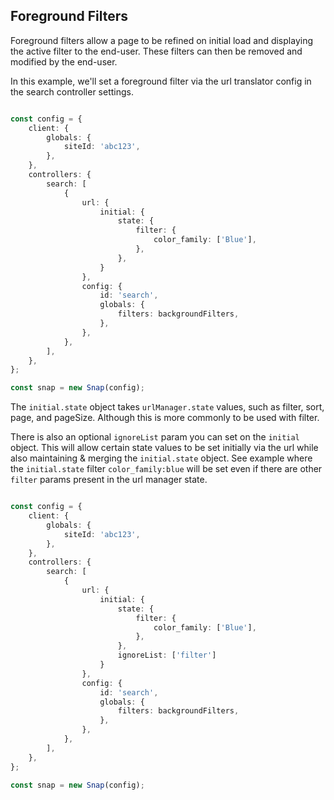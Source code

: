 ## Foreground Filters
Foreground filters allow a page to be refined on initial load and displaying the active filter to the end-user. These filters can then be removed and modified by the end-user. 

In this example, we'll set a foreground filter via the url translator config in the search controller settings. 

```typescript

const config = {
	client: {
		globals: {
			siteId: 'abc123',
		},
	},
	controllers: {
		search: [
			{
				url: {
					initial: {
						state: {
							filter: {
								color_family: ['Blue'],
							},
						},
					}
				},
				config: {
					id: 'search',
					globals: {
						filters: backgroundFilters,
					},
				},
			},
		],
	},
};

const snap = new Snap(config);
```


The `initial.state` object takes `urlManager.state` values, such as filter, sort, page, and pageSize. Although this is more commonly to be used with filter. 

There is also an optional `ignoreList` param you can set on the `initial` object. This will allow certain state values to be set initially via the url while also maintaining & merging the `initial.state` object. See example where the `initial.state` filter `color_family:blue` will be set even if there are other `filter` params present in the url manager state. 

```typescript

const config = {
	client: {
		globals: {
			siteId: 'abc123',
		},
	},
	controllers: {
		search: [
			{
				url: {
					initial: {
						state: {
							filter: {
								color_family: ['Blue'],
							},
						},
						ignoreList: ['filter']
					}
				},
				config: {
					id: 'search',
					globals: {
						filters: backgroundFilters,
					},
				},
			},
		],
	},
};

const snap = new Snap(config);
```